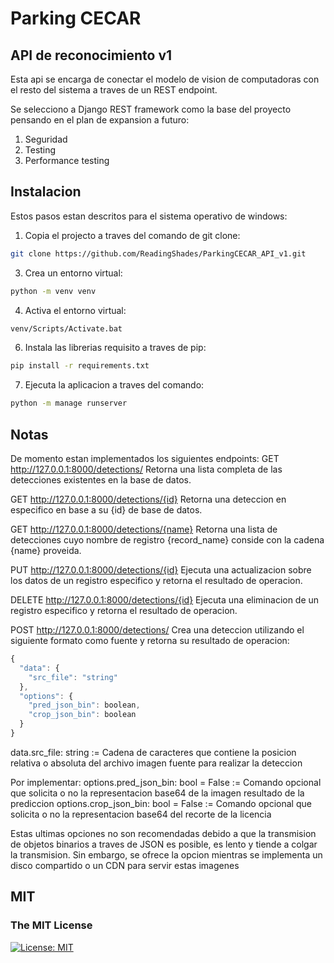 # Parking CECAR
## API de reconocimiento v1
Esta api se encarga de conectar el modelo de vision de computadoras con el resto del sistema a traves de un REST endpoint.

Se selecciono a Django REST framework como la base del proyecto pensando en el plan de expansion a futuro:
1. Seguridad
2. Testing
3. Performance testing

## Instalacion
Estos pasos estan descritos para el sistema operativo de windows:

1. Copia el projecto a traves del comando de git clone:
```bash
git clone https://github.com/ReadingShades/ParkingCECAR_API_v1.git
```
3. Crea un entorno virtual: 
```bash
python -m venv venv
```
4. Activa el entorno virtual:
```bash
venv/Scripts/Activate.bat
```
6. Instala las librerias requisito a traves de pip:
```bash
pip install -r requirements.txt
```
7. Ejecuta la aplicacion a traves del comando:
```bash
python -m manage runserver
```

## Notas
De momento estan implementados los siguientes endpoints:
GET http://127.0.0.1:8000/detections/
Retorna una lista completa de las detecciones existentes en la base de datos.

GET http://127.0.0.1:8000/detections/{id}
Retorna una deteccion en especifico en base a su {id} de base de datos.

GET http://127.0.0.1:8000/detections/{name}
Retorna una lista de detecciones cuyo nombre de registro {record_name} conside con la cadena {name} proveida.

PUT http://127.0.0.1:8000/detections/{id}
Ejecuta una actualizacion sobre los datos de un registro especifico y retorna el resultado de operacion.

DELETE http://127.0.0.1:8000/detections/{id}
Ejecuta una eliminacion de un registro especifico y retorna el resultado de operacion.

POST http://127.0.0.1:8000/detections/
Crea una deteccion utilizando el siguiente formato como fuente y retorna su resultado de operacion:

```javascript
{
  "data": {
    "src_file": "string"
  },
  "options": {
    "pred_json_bin": boolean,
    "crop_json_bin": boolean
  }
}
```
data.src_file: string := Cadena de caracteres que contiene la posicion relativa o absoluta del archivo imagen fuente para realizar la deteccion

Por implementar:
options.pred_json_bin: bool = False := Comando opcional que solicita o no la representacion base64 de la imagen resultado de la prediccion
options.crop_json_bin: bool = False := Comando opcional que solicita o no la representacion base64 del recorte de la licencia 

Estas ultimas opciones no son recomendadas debido a que la transmision de objetos binarios a traves de JSON es posible, es lento y tiende a colgar la transmision. 
Sin embargo, se ofrece la opcion mientras se implementa un disco compartido o un CDN para servir estas imagenes

## MIT
### The MIT License
[![License: MIT](https://img.shields.io/badge/License-MIT-yellow.svg)](https://opensource.org/licenses/MIT)

